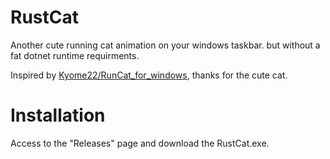 # RustCat
Another cute running cat animation on your windows taskbar. but without a fat dotnet runtime requirments.

Inspired by [Kyome22/RunCat_for_windows](https://github.com/Kyome22/RunCat_for_windows), thanks for the cute cat.

# Installation
Access to the "Releases" page and download the RustCat.exe.
